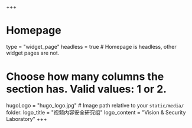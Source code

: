 +++
# Homepage
type = "widget_page"
headless = true  # Homepage is headless, other widget pages are not.

# Choose how many columns the section has. Valid values: 1 or 2.
hugoLogo = "hugo_logo.jpg"  # Image path relative to your `static/media/` folder.
logo_title = "视频内容安全研究组"
logo_content = "Vision & Security Laboratory"
+++
